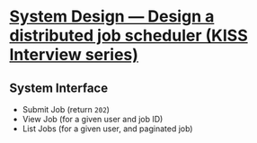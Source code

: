 # [System Design — Design a distributed job scheduler (KISS Interview series)](https://medium.com/@raxshah/system-design-design-a-distributed-job-scheduler-kiss-interview-series-753107c0104c)

## System Interface

* Submit Job (return `202`)
* View Job (for a given user and job ID)
* List Jobs (for a given user, and paginated job)

